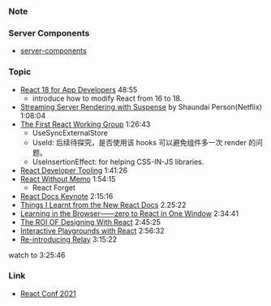 ### Note

### Server Components

* [server-components](https://github.com/reactwg/server-components)

### Topic

* [React 18 for App Developers](https://youtu.be/8dUpL8SCO1w?t=2935) 48:55
  * introduce how to modify React from 16 to 18.
* [Streaming Server Rendering with Suspense](https://youtu.be/8dUpL8SCO1w?t=4084) by Shaundai Person(Netflix) 1:08:04
* [The First React Working Group](https://youtu.be/8dUpL8SCO1w?t=5203) 1:26:43
  * UseSyncExternalStore
  * UseId: 后续待探究，是否使用该 hooks 可以避免组件多一次 render 的问题。
  * UseInsertionEffect: for helping CSS-IN-JS libraries.
* [React Developer Tooling](https://youtu.be/8dUpL8SCO1w?t=6086) 1:41:26
* [React Without Memo](https://youtu.be/8dUpL8SCO1w?t=6855) 1:54:15
  * React Forget
* [React Docs Keynote](https://youtu.be/8dUpL8SCO1w?t=8116) 2:15:16
* [Things I Learnt from the New React Docs](https://youtu.be/8dUpL8SCO1w?t=8722) 2.25:22
* [Learning in the Browser——zero to React in One Window](https://youtu.be/8dUpL8SCO1w?t=9281) 2:34:41
* [The ROI OF Designing With React](https://youtu.be/8dUpL8SCO1w?t=9925) 2:45:25
* [Interactive Playgrounds with React](https://youtu.be/8dUpL8SCO1w?t=10592) 2:56:32
* [Re-introducing Relay](https://youtu.be/8dUpL8SCO1w?t=11722) 3:15:22

watch to 3:25:46


### Link

* [React Conf 2021](https://www.youtube.com/watch?v=8dUpL8SCO1w)